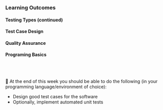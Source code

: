 ### Learning Outcomes

#### Testing Types (continued)

<panel type="success" header="**`W11.1` Can explain common testing types**" no-close>

  <panel type="success" header="`W11.1a` Can explain unit testing" expanded no-close>
    <include src="../../book/testing/testingTypes/unitTesting/what/full.md" />
  </panel>  
  
  <panel type="success" header="`W11.1b` Can explain integration testing" expanded no-close>
    <include src="../../book/testing/testingTypes/integrationTesting/what/full.md" />
  </panel>  
  
  <panel type="success" header="`W11.1d` Can expalin system testing" expanded no-close>
    <include src="../../book/testing/testingTypes/systemTesting/what/full.md" /> 
  </panel>   
  
  <panel type="success" header="`W11.1e` Can expalin alpha and beta testing" expanded no-close>
    <include src="../../book/testing/testingTypes/alphaBetaTesting/what/full.md" /> 
  </panel>   
  
  <panel type="success" header="`W11.1f` Can explain developer testing" expanded no-close>
    <include src="../../book/testing/testingTypes/developerTesting/what/full.md" /> 
    <include src="../../book/testing/testingTypes/developerTesting/why/full.md" /> 
  </panel>   
  
  <panel type="success" header="`W11.1g` Can expalin acceptance testing" expanded no-close>
    <include src="../../book/testing/testingTypes/acceptanceTesting/what/full.md" /> 
    <include src="../../book/testing/testingTypes/acceptanceTesting/acceptanceVsSystemTesting/full.md" /> 
  </panel>   
  
  <panel type="success" header="`W11.1h` Can explain exploratory and scripted testing" expanded no-close>
    <include src="../../book/testing/testingTypes/exploratoryVsScriptedTesting/what/full.md" /> 
    <include src="../../book/testing/testingTypes/exploratoryVsScriptedTesting/when/full.md" /> 
  </panel>  
  
</panel>

#### Test Case Design

<panel type="success" header="**`W11.2` Can use basic test case design techniques**" no-close>

  <panel type="success" header="`W11.2a` Can explain test case design" expanded no-close>
    <include src="../../book/testCaseDesign/introduction/what/full.md" />
  </panel>  
  
  <panel type="success" header="`W11.2b` Can explain different approaches to test case design" expanded no-close>
    <include src="../../book/testCaseDesign/introduction/blackVsGlass/full.md" />
  </panel>  
  
  <panel type="success" header="`W11.2d` Can follow coding standards" expanded no-close>
    <include src="../../book/testCaseDesign/introduction/blackVsGlass/full.md" />
  </panel>  
  
  <panel type="success" header="`W11.2f` Can use the Equivalence Partitioning technique" expanded no-close>
    <include src="../../book/testCaseDesign/equivalencePartitions/what/full.md" />
    <include src="../../book/testCaseDesign/equivalencePartitions/basic/full.md" />
    <include src="../../book/testCaseDesign/equivalencePartitions/intermediate/full.md" />
  </panel>  
  
  <panel type="success" header="`W11.2h` Can use the Boundary Value Analysis technique" expanded no-close>
    <include src="../../book/testCaseDesign/boundaryValueAnalysis/what/full.md" />
    <include src="../../book/testCaseDesign/boundaryValueAnalysis/how/full.md" />
  </panel>  

</panel>

#### Quality Assurance

<panel type="success" header="**`W11.3` Can refactor code**" no-close>

  <panel type="success" header="`W11.3a` Can expaling Quality Assurance" expanded no-close>
    <include src="../../book/qualityAssurance/introduction/what/full.md" />
    <include src="../../book/qualityAssurance/introduction/validationVsVerification/full.md" />
  </panel>
  
  <panel type="success" header="`W11.3b` Can explain code reviews" expanded no-close>
    <include src="../../book/qualityAssurance/codeReviews/what/full.md" />
  </panel>
  
  <panel type="success" header="`W11.3c` Can expalin static analysis" expanded no-close>
    <include src="../../book/qualityAssurance/staticAnalysis/what/full.md" />
  </panel>
  
  <panel type="success" header="`W11.3d` Can explain formal verification" expanded no-close>
    <include src="../../book/qualityAssurance/formalVerification/what/full.md" />
  </panel>
  
</panel>


#### Programing Basics

<panel type="warning" header="**`W11.4` Can implement unit tests**" no-close>
  <include src="../../programming/unittesting/text.md" />
</panel>

<br><br>

:dart: At the end of this week you should be able to do the following (in your programming language/environment of choice):

<panel header=" Evidence of achieving the LO" no-close>

* Design good test cases for the software
* Optionally, implement automated unit tests 

</panel>


